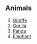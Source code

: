 ## Animals

1. [Giraffe](giraffe.md)
2. [Gorilla](gorilla.md)
3. [Panda](panda.md)
4. [Elephant](elephant.md)

